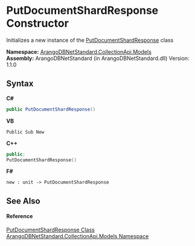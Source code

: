 # PutDocumentShardResponse Constructor 
 

Initializes a new instance of the <a href="e4c268b0-1d5e-fcc6-b740-20a0f13f54c4">PutDocumentShardResponse</a> class

**Namespace:**&nbsp;<a href="eddef630-2e74-9b99-ee5b-91305adea48b">ArangoDBNetStandard.CollectionApi.Models</a><br />**Assembly:**&nbsp;ArangoDBNetStandard (in ArangoDBNetStandard.dll) Version: 1.1.0

## Syntax

**C#**<br />
``` C#
public PutDocumentShardResponse()
```

**VB**<br />
``` VB
Public Sub New
```

**C++**<br />
``` C++
public:
PutDocumentShardResponse()
```

**F#**<br />
``` F#
new : unit -> PutDocumentShardResponse
```


## See Also


#### Reference
<a href="e4c268b0-1d5e-fcc6-b740-20a0f13f54c4">PutDocumentShardResponse Class</a><br /><a href="eddef630-2e74-9b99-ee5b-91305adea48b">ArangoDBNetStandard.CollectionApi.Models Namespace</a><br />